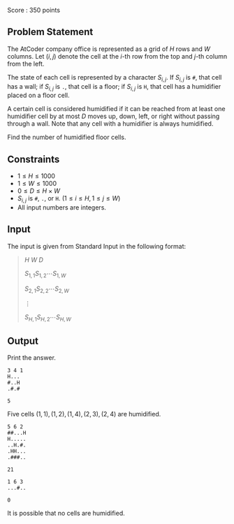 Score : $350$ points

## Problem Statement

The AtCoder company office is represented as a grid of $H$ rows and $W$ columns. Let $(i, j)$ denote the cell at the $i$-th row from the top and $j$-th column from the left.

The state of each cell is represented by a character $S_{i,j}$. If $S_{i,j}$ is `#`, that cell has a wall; if $S_{i,j}$ is `.`, that cell is a floor; if $S_{i,j}$ is `H`, that cell has a humidifier placed on a floor cell.

A certain cell is considered humidified if it can be reached from at least one humidifier cell by at most $D$ moves up, down, left, or right without passing through a wall. Note that any cell with a humidifier is always humidified.

Find the number of humidified floor cells.

## Constraints

- $1 \leq H \leq 1000$
- $1 \leq W \leq 1000$
- $0 \leq D \leq H\times W$
- $S_{i,j}$ is `#`, `.`, or `H`. $(1 \leq i \leq H, 1 \leq j \leq W)$
- All input numbers are integers.

## Input

The input is given from Standard Input in the following format:

> $H$ $W$ $D$
> 
> $S_{1,1}$$S_{1,2}$$\cdots$$S_{1,W}$
> 
> $S_{2,1}$$S_{2,2}$$\cdots$$S_{2,W}$
> 
> $\vdots$
> 
> $S_{H,1}$$S_{H,2}$$\cdots$$S_{H,W}$

## Output

Print the answer.

```input1
3 4 1
H...
#..H
.#.#
```

```output1
5
```

Five cells $(1,1), (1,2), (1,4), (2,3), (2,4)$ are humidified.

```input2
5 6 2
##...H
H.....
..H.#.
.HH...
.###..
```

```output2
21
```

```input3
1 6 3
...#..
```

```output3
0
```

It is possible that no cells are humidified.